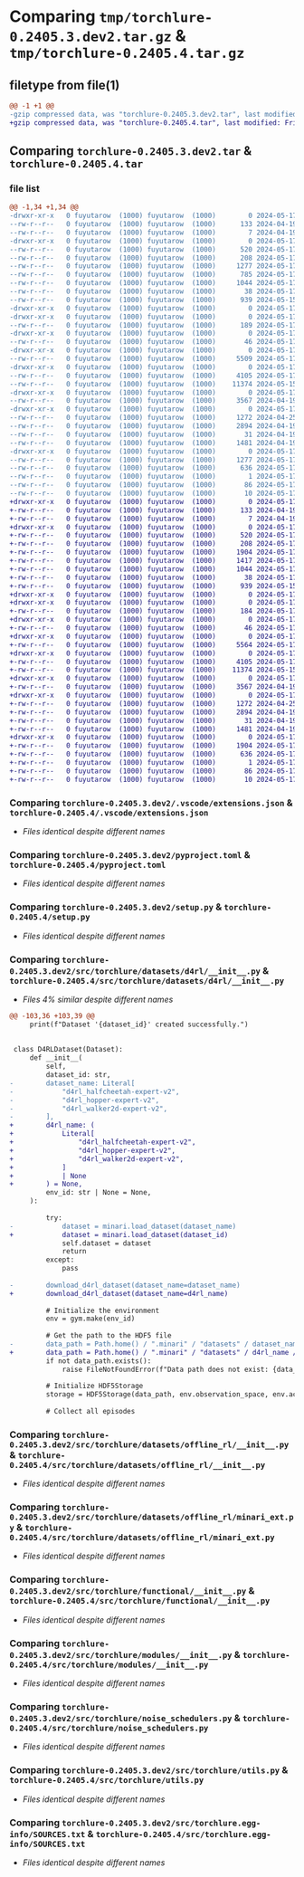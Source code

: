 # Comparing `tmp/torchlure-0.2405.3.dev2.tar.gz` & `tmp/torchlure-0.2405.4.tar.gz`

## filetype from file(1)

```diff
@@ -1 +1 @@
-gzip compressed data, was "torchlure-0.2405.3.dev2.tar", last modified: Fri May 17 10:47:24 2024, max compression
+gzip compressed data, was "torchlure-0.2405.4.tar", last modified: Fri May 17 11:11:29 2024, max compression
```

## Comparing `torchlure-0.2405.3.dev2.tar` & `torchlure-0.2405.4.tar`

### file list

```diff
@@ -1,34 +1,34 @@
-drwxr-xr-x   0 fuyutarow  (1000) fuyutarow  (1000)        0 2024-05-17 10:47:24.077067 torchlure-0.2405.3.dev2/
--rw-r--r--   0 fuyutarow  (1000) fuyutarow  (1000)      133 2024-04-19 13:30:09.000000 torchlure-0.2405.3.dev2/.gitignore
--rw-r--r--   0 fuyutarow  (1000) fuyutarow  (1000)        7 2024-04-19 12:37:01.000000 torchlure-0.2405.3.dev2/.python-version
-drwxr-xr-x   0 fuyutarow  (1000) fuyutarow  (1000)        0 2024-05-17 10:47:24.067067 torchlure-0.2405.3.dev2/.vscode/
--rw-r--r--   0 fuyutarow  (1000) fuyutarow  (1000)      520 2024-05-17 10:31:16.000000 torchlure-0.2405.3.dev2/.vscode/extensions.json
--rw-r--r--   0 fuyutarow  (1000) fuyutarow  (1000)      208 2024-05-17 10:31:16.000000 torchlure-0.2405.3.dev2/.vscode/settings.json
--rw-r--r--   0 fuyutarow  (1000) fuyutarow  (1000)     1277 2024-05-17 10:47:24.077067 torchlure-0.2405.3.dev2/PKG-INFO
--rw-r--r--   0 fuyutarow  (1000) fuyutarow  (1000)      785 2024-05-17 10:38:19.000000 torchlure-0.2405.3.dev2/README.md
--rw-r--r--   0 fuyutarow  (1000) fuyutarow  (1000)     1044 2024-05-17 10:31:30.000000 torchlure-0.2405.3.dev2/pyproject.toml
--rw-r--r--   0 fuyutarow  (1000) fuyutarow  (1000)       38 2024-05-17 10:47:24.077067 torchlure-0.2405.3.dev2/setup.cfg
--rw-r--r--   0 fuyutarow  (1000) fuyutarow  (1000)      939 2024-05-15 16:17:28.000000 torchlure-0.2405.3.dev2/setup.py
-drwxr-xr-x   0 fuyutarow  (1000) fuyutarow  (1000)        0 2024-05-17 10:47:24.067067 torchlure-0.2405.3.dev2/src/
-drwxr-xr-x   0 fuyutarow  (1000) fuyutarow  (1000)        0 2024-05-17 10:47:24.067067 torchlure-0.2405.3.dev2/src/torchlure/
--rw-r--r--   0 fuyutarow  (1000) fuyutarow  (1000)      189 2024-05-17 10:47:18.000000 torchlure-0.2405.3.dev2/src/torchlure/__init__.py
-drwxr-xr-x   0 fuyutarow  (1000) fuyutarow  (1000)        0 2024-05-17 10:47:24.067067 torchlure-0.2405.3.dev2/src/torchlure/datasets/
--rw-r--r--   0 fuyutarow  (1000) fuyutarow  (1000)       46 2024-05-17 10:45:02.000000 torchlure-0.2405.3.dev2/src/torchlure/datasets/__init__.py
-drwxr-xr-x   0 fuyutarow  (1000) fuyutarow  (1000)        0 2024-05-17 10:47:24.067067 torchlure-0.2405.3.dev2/src/torchlure/datasets/d4rl/
--rw-r--r--   0 fuyutarow  (1000) fuyutarow  (1000)     5509 2024-05-17 10:46:29.000000 torchlure-0.2405.3.dev2/src/torchlure/datasets/d4rl/__init__.py
-drwxr-xr-x   0 fuyutarow  (1000) fuyutarow  (1000)        0 2024-05-17 10:47:24.067067 torchlure-0.2405.3.dev2/src/torchlure/datasets/offline_rl/
--rw-r--r--   0 fuyutarow  (1000) fuyutarow  (1000)     4105 2024-05-17 10:47:01.000000 torchlure-0.2405.3.dev2/src/torchlure/datasets/offline_rl/__init__.py
--rw-r--r--   0 fuyutarow  (1000) fuyutarow  (1000)    11374 2024-05-15 18:42:40.000000 torchlure-0.2405.3.dev2/src/torchlure/datasets/offline_rl/minari_ext.py
-drwxr-xr-x   0 fuyutarow  (1000) fuyutarow  (1000)        0 2024-05-17 10:47:24.067067 torchlure-0.2405.3.dev2/src/torchlure/functional/
--rw-r--r--   0 fuyutarow  (1000) fuyutarow  (1000)     3567 2024-04-19 13:10:24.000000 torchlure-0.2405.3.dev2/src/torchlure/functional/__init__.py
-drwxr-xr-x   0 fuyutarow  (1000) fuyutarow  (1000)        0 2024-05-17 10:47:24.067067 torchlure-0.2405.3.dev2/src/torchlure/modules/
--rw-r--r--   0 fuyutarow  (1000) fuyutarow  (1000)     1272 2024-04-25 08:19:27.000000 torchlure-0.2405.3.dev2/src/torchlure/modules/__init__.py
--rw-r--r--   0 fuyutarow  (1000) fuyutarow  (1000)     2894 2024-04-19 13:40:26.000000 torchlure-0.2405.3.dev2/src/torchlure/noise_schedulers.py
--rw-r--r--   0 fuyutarow  (1000) fuyutarow  (1000)       31 2024-04-19 12:53:51.000000 torchlure-0.2405.3.dev2/src/torchlure/optim.py
--rw-r--r--   0 fuyutarow  (1000) fuyutarow  (1000)     1481 2024-04-19 12:49:22.000000 torchlure-0.2405.3.dev2/src/torchlure/utils.py
-drwxr-xr-x   0 fuyutarow  (1000) fuyutarow  (1000)        0 2024-05-17 10:47:24.067067 torchlure-0.2405.3.dev2/src/torchlure.egg-info/
--rw-r--r--   0 fuyutarow  (1000) fuyutarow  (1000)     1277 2024-05-17 10:47:24.000000 torchlure-0.2405.3.dev2/src/torchlure.egg-info/PKG-INFO
--rw-r--r--   0 fuyutarow  (1000) fuyutarow  (1000)      636 2024-05-17 10:47:24.000000 torchlure-0.2405.3.dev2/src/torchlure.egg-info/SOURCES.txt
--rw-r--r--   0 fuyutarow  (1000) fuyutarow  (1000)        1 2024-05-17 10:47:24.000000 torchlure-0.2405.3.dev2/src/torchlure.egg-info/dependency_links.txt
--rw-r--r--   0 fuyutarow  (1000) fuyutarow  (1000)       86 2024-05-17 10:47:24.000000 torchlure-0.2405.3.dev2/src/torchlure.egg-info/requires.txt
--rw-r--r--   0 fuyutarow  (1000) fuyutarow  (1000)       10 2024-05-17 10:47:24.000000 torchlure-0.2405.3.dev2/src/torchlure.egg-info/top_level.txt
+drwxr-xr-x   0 fuyutarow  (1000) fuyutarow  (1000)        0 2024-05-17 11:11:29.397067 torchlure-0.2405.4/
+-rw-r--r--   0 fuyutarow  (1000) fuyutarow  (1000)      133 2024-04-19 13:30:09.000000 torchlure-0.2405.4/.gitignore
+-rw-r--r--   0 fuyutarow  (1000) fuyutarow  (1000)        7 2024-04-19 12:37:01.000000 torchlure-0.2405.4/.python-version
+drwxr-xr-x   0 fuyutarow  (1000) fuyutarow  (1000)        0 2024-05-17 11:11:29.397067 torchlure-0.2405.4/.vscode/
+-rw-r--r--   0 fuyutarow  (1000) fuyutarow  (1000)      520 2024-05-17 10:31:16.000000 torchlure-0.2405.4/.vscode/extensions.json
+-rw-r--r--   0 fuyutarow  (1000) fuyutarow  (1000)      208 2024-05-17 10:31:16.000000 torchlure-0.2405.4/.vscode/settings.json
+-rw-r--r--   0 fuyutarow  (1000) fuyutarow  (1000)     1904 2024-05-17 11:11:29.397067 torchlure-0.2405.4/PKG-INFO
+-rw-r--r--   0 fuyutarow  (1000) fuyutarow  (1000)     1417 2024-05-17 11:11:16.000000 torchlure-0.2405.4/README.md
+-rw-r--r--   0 fuyutarow  (1000) fuyutarow  (1000)     1044 2024-05-17 10:31:30.000000 torchlure-0.2405.4/pyproject.toml
+-rw-r--r--   0 fuyutarow  (1000) fuyutarow  (1000)       38 2024-05-17 11:11:29.397067 torchlure-0.2405.4/setup.cfg
+-rw-r--r--   0 fuyutarow  (1000) fuyutarow  (1000)      939 2024-05-15 16:17:28.000000 torchlure-0.2405.4/setup.py
+drwxr-xr-x   0 fuyutarow  (1000) fuyutarow  (1000)        0 2024-05-17 11:11:29.387067 torchlure-0.2405.4/src/
+drwxr-xr-x   0 fuyutarow  (1000) fuyutarow  (1000)        0 2024-05-17 11:11:29.397067 torchlure-0.2405.4/src/torchlure/
+-rw-r--r--   0 fuyutarow  (1000) fuyutarow  (1000)      184 2024-05-17 11:07:37.000000 torchlure-0.2405.4/src/torchlure/__init__.py
+drwxr-xr-x   0 fuyutarow  (1000) fuyutarow  (1000)        0 2024-05-17 11:11:29.397067 torchlure-0.2405.4/src/torchlure/datasets/
+-rw-r--r--   0 fuyutarow  (1000) fuyutarow  (1000)       46 2024-05-17 10:45:02.000000 torchlure-0.2405.4/src/torchlure/datasets/__init__.py
+drwxr-xr-x   0 fuyutarow  (1000) fuyutarow  (1000)        0 2024-05-17 11:11:29.397067 torchlure-0.2405.4/src/torchlure/datasets/d4rl/
+-rw-r--r--   0 fuyutarow  (1000) fuyutarow  (1000)     5564 2024-05-17 11:10:50.000000 torchlure-0.2405.4/src/torchlure/datasets/d4rl/__init__.py
+drwxr-xr-x   0 fuyutarow  (1000) fuyutarow  (1000)        0 2024-05-17 11:11:29.397067 torchlure-0.2405.4/src/torchlure/datasets/offline_rl/
+-rw-r--r--   0 fuyutarow  (1000) fuyutarow  (1000)     4105 2024-05-17 10:47:01.000000 torchlure-0.2405.4/src/torchlure/datasets/offline_rl/__init__.py
+-rw-r--r--   0 fuyutarow  (1000) fuyutarow  (1000)    11374 2024-05-15 18:42:40.000000 torchlure-0.2405.4/src/torchlure/datasets/offline_rl/minari_ext.py
+drwxr-xr-x   0 fuyutarow  (1000) fuyutarow  (1000)        0 2024-05-17 11:11:29.397067 torchlure-0.2405.4/src/torchlure/functional/
+-rw-r--r--   0 fuyutarow  (1000) fuyutarow  (1000)     3567 2024-04-19 13:10:24.000000 torchlure-0.2405.4/src/torchlure/functional/__init__.py
+drwxr-xr-x   0 fuyutarow  (1000) fuyutarow  (1000)        0 2024-05-17 11:11:29.397067 torchlure-0.2405.4/src/torchlure/modules/
+-rw-r--r--   0 fuyutarow  (1000) fuyutarow  (1000)     1272 2024-04-25 08:19:27.000000 torchlure-0.2405.4/src/torchlure/modules/__init__.py
+-rw-r--r--   0 fuyutarow  (1000) fuyutarow  (1000)     2894 2024-04-19 13:40:26.000000 torchlure-0.2405.4/src/torchlure/noise_schedulers.py
+-rw-r--r--   0 fuyutarow  (1000) fuyutarow  (1000)       31 2024-04-19 12:53:51.000000 torchlure-0.2405.4/src/torchlure/optim.py
+-rw-r--r--   0 fuyutarow  (1000) fuyutarow  (1000)     1481 2024-04-19 12:49:22.000000 torchlure-0.2405.4/src/torchlure/utils.py
+drwxr-xr-x   0 fuyutarow  (1000) fuyutarow  (1000)        0 2024-05-17 11:11:29.397067 torchlure-0.2405.4/src/torchlure.egg-info/
+-rw-r--r--   0 fuyutarow  (1000) fuyutarow  (1000)     1904 2024-05-17 11:11:29.000000 torchlure-0.2405.4/src/torchlure.egg-info/PKG-INFO
+-rw-r--r--   0 fuyutarow  (1000) fuyutarow  (1000)      636 2024-05-17 11:11:29.000000 torchlure-0.2405.4/src/torchlure.egg-info/SOURCES.txt
+-rw-r--r--   0 fuyutarow  (1000) fuyutarow  (1000)        1 2024-05-17 11:11:29.000000 torchlure-0.2405.4/src/torchlure.egg-info/dependency_links.txt
+-rw-r--r--   0 fuyutarow  (1000) fuyutarow  (1000)       86 2024-05-17 11:11:29.000000 torchlure-0.2405.4/src/torchlure.egg-info/requires.txt
+-rw-r--r--   0 fuyutarow  (1000) fuyutarow  (1000)       10 2024-05-17 11:11:29.000000 torchlure-0.2405.4/src/torchlure.egg-info/top_level.txt
```

### Comparing `torchlure-0.2405.3.dev2/.vscode/extensions.json` & `torchlure-0.2405.4/.vscode/extensions.json`

 * *Files identical despite different names*

### Comparing `torchlure-0.2405.3.dev2/pyproject.toml` & `torchlure-0.2405.4/pyproject.toml`

 * *Files identical despite different names*

### Comparing `torchlure-0.2405.3.dev2/setup.py` & `torchlure-0.2405.4/setup.py`

 * *Files identical despite different names*

### Comparing `torchlure-0.2405.3.dev2/src/torchlure/datasets/d4rl/__init__.py` & `torchlure-0.2405.4/src/torchlure/datasets/d4rl/__init__.py`

 * *Files 4% similar despite different names*

```diff
@@ -103,36 +103,39 @@
     print(f"Dataset '{dataset_id}' created successfully.")
 
 
 class D4RLDataset(Dataset):
     def __init__(
         self,
         dataset_id: str,
-        dataset_name: Literal[
-            "d4rl_halfcheetah-expert-v2",
-            "d4rl_hopper-expert-v2",
-            "d4rl_walker2d-expert-v2",
-        ],
+        d4rl_name: (
+            Literal[
+                "d4rl_halfcheetah-expert-v2",
+                "d4rl_hopper-expert-v2",
+                "d4rl_walker2d-expert-v2",
+            ]
+            | None
+        ) = None,
         env_id: str | None = None,
     ):
 
         try:
-            dataset = minari.load_dataset(dataset_name)
+            dataset = minari.load_dataset(dataset_id)
             self.dataset = dataset
             return
         except:
             pass
 
-        download_d4rl_dataset(dataset_name=dataset_name)
+        download_d4rl_dataset(dataset_name=d4rl_name)
 
         # Initialize the environment
         env = gym.make(env_id)
 
         # Get the path to the HDF5 file
-        data_path = Path.home() / ".minari" / "datasets" / dataset_name / "data"
+        data_path = Path.home() / ".minari" / "datasets" / d4rl_name / "data"
         if not data_path.exists():
             raise FileNotFoundError(f"Data path does not exist: {data_path}")
 
         # Initialize HDF5Storage
         storage = HDF5Storage(data_path, env.observation_space, env.action_space)
 
         # Collect all episodes
```

### Comparing `torchlure-0.2405.3.dev2/src/torchlure/datasets/offline_rl/__init__.py` & `torchlure-0.2405.4/src/torchlure/datasets/offline_rl/__init__.py`

 * *Files identical despite different names*

### Comparing `torchlure-0.2405.3.dev2/src/torchlure/datasets/offline_rl/minari_ext.py` & `torchlure-0.2405.4/src/torchlure/datasets/offline_rl/minari_ext.py`

 * *Files identical despite different names*

### Comparing `torchlure-0.2405.3.dev2/src/torchlure/functional/__init__.py` & `torchlure-0.2405.4/src/torchlure/functional/__init__.py`

 * *Files identical despite different names*

### Comparing `torchlure-0.2405.3.dev2/src/torchlure/modules/__init__.py` & `torchlure-0.2405.4/src/torchlure/modules/__init__.py`

 * *Files identical despite different names*

### Comparing `torchlure-0.2405.3.dev2/src/torchlure/noise_schedulers.py` & `torchlure-0.2405.4/src/torchlure/noise_schedulers.py`

 * *Files identical despite different names*

### Comparing `torchlure-0.2405.3.dev2/src/torchlure/utils.py` & `torchlure-0.2405.4/src/torchlure/utils.py`

 * *Files identical despite different names*

### Comparing `torchlure-0.2405.3.dev2/src/torchlure.egg-info/SOURCES.txt` & `torchlure-0.2405.4/src/torchlure.egg-info/SOURCES.txt`

 * *Files identical despite different names*

